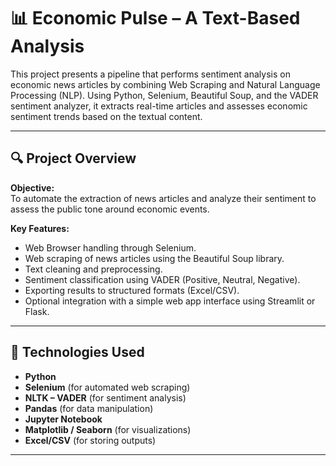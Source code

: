 # 📊 Economic Pulse – A Text-Based Analysis

This project presents a pipeline that performs sentiment analysis on economic news articles by combining Web Scraping and Natural Language Processing (NLP). Using Python, Selenium, Beautiful Soup, and the VADER sentiment analyzer, it extracts real-time articles and assesses economic sentiment trends based on the textual content.

---

## 🔍 Project Overview

**Objective:**  
To automate the extraction of news articles and analyze their sentiment to assess the public tone around economic events.

**Key Features:**
- Web Browser handling through Selenium.
- Web scraping of news articles using the Beautiful Soup library.
- Text cleaning and preprocessing.
- Sentiment classification using VADER (Positive, Neutral, Negative).
- Exporting results to structured formats (Excel/CSV).
- Optional integration with a simple web app interface using Streamlit or Flask.

---

## 🧰 Technologies Used

- **Python**
- **Selenium** (for automated web scraping)
- **NLTK – VADER** (for sentiment analysis)
- **Pandas** (for data manipulation)
- **Jupyter Notebook**
- **Matplotlib / Seaborn** (for visualizations)
- **Excel/CSV** (for storing outputs)

---


